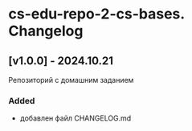 # cs-edu-repo-2-cs-bases. Changelog

## [v1.0.0] - 2024.10.21

Репозиторий с домашним заданием

### Added

 - добавлен файл CHANGELOG.md

